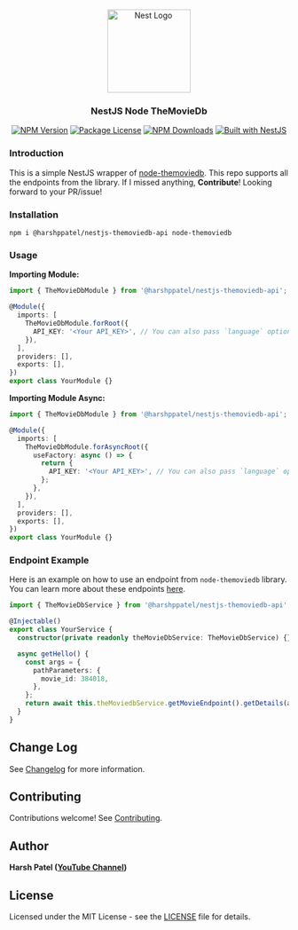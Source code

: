 <h1 align="center"></h1>

<div align="center">
  <a href="http://nestjs.com/" target="_blank">
    <img src="https://nestjs.com/img/logo_text.svg" width="150" alt="Nest Logo" />
  </a>
</div>

<h3 align="center">NestJS Node TheMovieDb</h3>

<div align="center">
  <a href="https://www.npmjs.com/package/@harshppatel/nestjs-themoviedb-api"><img src="https://img.shields.io/npm/v/@harshppatel/nestjs-themoviedb-api.svg" alt="NPM Version" /></a>
  <a href="https://www.npmjs.com/@harshppatel/nestjs-themoviedb-api"><img src="https://img.shields.io/npm/l/@harshppatel/nestjs-themoviedb-api.svg" alt="Package License" /></a>
  <a href="https://www.npmjs.com/@harshppatel/nestjs-themoviedb-api"><img src="https://img.shields.io/npm/dm/@harshppatel/nestjs-themoviedb-api.svg" alt="NPM Downloads" /></a>
  <a href="https://nestjs.com" target="_blank">
    <img src="https://img.shields.io/badge/built%20with-NestJs-red.svg" alt="Built with NestJS">
  </a>
</div>

### Introduction

This is a simple NestJS wrapper of [node-themoviedb](https://www.npmjs.com/package/node-themoviedb). This repo supports all the endpoints from the library. If I missed anything, **Contribute**! Looking forward to your PR/issue!

### Installation

```
npm i @harshppatel/nestjs-themoviedb-api node-themoviedb
```

### Usage

**Importing Module:**

```ts
import { TheMovieDbModule } from '@harshppatel/nestjs-themoviedb-api';

@Module({
  imports: [
    TheMovieDbModule.forRoot({
      API_KEY: '<Your API_KEY>', // You can also pass `language` option from node-themoviedb library
    }),
  ],
  providers: [],
  exports: [],
})
export class YourModule {}
```

**Importing Module Async:**

```ts
import { TheMovieDbModule } from '@harshppatel/nestjs-themoviedb-api';

@Module({
  imports: [
    TheMovieDbModule.forAsyncRoot({
      useFactory: async () => {
        return {
          API_KEY: '<Your API_KEY>', // You can also pass `language` option from node-themoviedb library
        };
      },
    }),
  ],
  providers: [],
  exports: [],
})
export class YourModule {}
```

### Endpoint Example

Here is an example on how to use an endpoint from `node-themoviedb` library. You can learn more about these endpoints [here](https://github.com/andywampir/node-themoviedb).

```ts
import { TheMovieDbService } from '@harshppatel/nestjs-themoviedb-api';

@Injectable()
export class YourService {
  constructor(private readonly theMovieDbService: TheMovieDbService) {}

  async getHello() {
    const args = {
      pathParameters: {
        movie_id: 384018,
      },
    };
    return await this.theMoviedbService.getMovieEndpoint().getDetails(args);
  }
}
```

## Change Log

See [Changelog](CHANGELOG.md) for more information.

## Contributing

Contributions welcome! See [Contributing](CONTRIBUTING.md).

## Author

**Harsh Patel ([YouTube Channel](https://youtube.harshpatel.info))**

## License

Licensed under the MIT License - see the [LICENSE](LICENSE) file for details.
